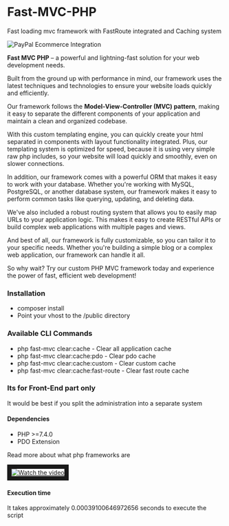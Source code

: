 # Fast-MVC-PHP
Fast loading mvc framework with FastRoute integrated and Caching system

![PayPal Ecommerce Integration](https://raw.githubusercontent.com/kirilkirkov/Fast-MVC-PHP/main/public/images/fast-mvc-php.png "Paypal Integration")

**Fast MVC PHP** – a powerful and lightning-fast solution for your web development needs.

Built from the ground up with performance in mind, our framework uses the latest techniques and technologies to ensure your website loads quickly and efficiently.

Our framework follows the **Model-View-Controller (MVC) pattern**, making it easy to separate the different components of your application and maintain a clean and organized codebase.

With this custom templating engine, you can quickly create your html separated in components with layout functionality integrated. Plus, our templating system is optimized for speed, because it is using very simple raw php includes, so your website will load quickly and smoothly, even on slower connections.

In addition, our framework comes with a powerful ORM that makes it easy to work with your database. Whether you're working with MySQL, PostgreSQL, or another database system, our framework makes it easy to perform common tasks like querying, updating, and deleting data.

We've also included a robust routing system that allows you to easily map URLs to your application logic. This makes it easy to create RESTful APIs or build complex web applications with multiple pages and views.

And best of all, our framework is fully customizable, so you can tailor it to your specific needs. Whether you're building a simple blog or a complex web application, our framework can handle it all.

So why wait? Try our custom PHP MVC framework today and experience the power of fast, efficient web development!

### Installation
- composer install
- Point your vhost to the /public directory

### Available CLI Commands
- php fast-mvc clear:cache - Clear all application cache
- php fast-mvc clear:cache:pdo - Clear pdo cache
- php fast-mvc clear:cache:custom - Clear custom cache
- php fast-mvc clear:cache:fast-route - Clear fast route cache

### Its for Front-End part only
<p>It would be best if you split the administration into a separate system</p>

#### Dependencies
- PHP >=7.4.0
- PDO Extension

<p>Read more about what php frameworks are</p>
<a href="https://www.youtube.com/watch?v=EW5UmMeCqtU" target="_blank">
 <img src="https://img.youtube.com/vi/EW5UmMeCqtU/mqdefault.jpg?g=1" alt="Watch the video" border="10" />
</a>

#### Execution time
<p> It takes approximately 0.00039100646972656 seconds to execute the script </p>
